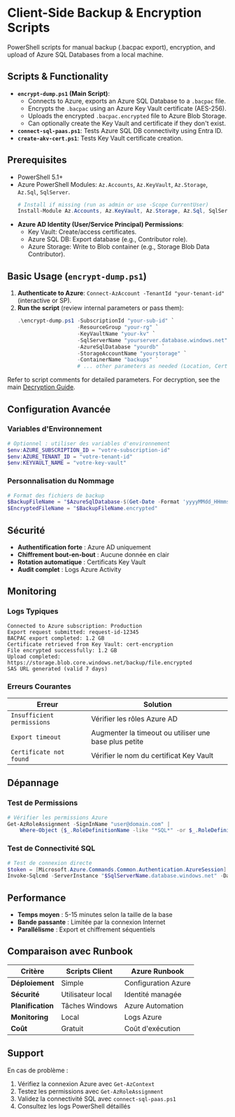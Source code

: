 # Client-Side Backup & Encryption Scripts

PowerShell scripts for manual backup (.bacpac export), encryption, and upload of Azure SQL Databases from a local machine.

## Scripts & Functionality

- **`encrypt-dump.ps1` (Main Script)**:
    - Connects to Azure, exports an Azure SQL Database to a `.bacpac` file.
    - Encrypts the `.bacpac` using an Azure Key Vault certificate (AES-256).
    - Uploads the encrypted `.bacpac.encrypted` file to Azure Blob Storage.
    - Can optionally create the Key Vault and certificate if they don't exist.
- **`connect-sql-paas.ps1`**: Tests Azure SQL DB connectivity using Entra ID.
- **`create-akv-cert.ps1`**: Tests Key Vault certificate creation.

## Prerequisites

- PowerShell 5.1+
- Azure PowerShell Modules: `Az.Accounts`, `Az.KeyVault`, `Az.Storage`, `Az.Sql`, `SqlServer`.
  ```powershell
  # Install if missing (run as admin or use -Scope CurrentUser)
  Install-Module Az.Accounts, Az.KeyVault, Az.Storage, Az.Sql, SqlServer -Force
  ```
- **Azure AD Identity (User/Service Principal) Permissions**:
    - Key Vault: Create/access certificates.
    - Azure SQL DB: Export database (e.g., Contributor role).
    - Azure Storage: Write to Blob container (e.g., Storage Blob Data Contributor).

## Basic Usage (`encrypt-dump.ps1`)

1.  **Authenticate to Azure**: `Connect-AzAccount -TenantId "your-tenant-id"` (interactive or SP).
2.  **Run the script** (review internal parameters or pass them):
    ```powershell
    .\encrypt-dump.ps1 -SubscriptionId "your-sub-id" `
                       -ResourceGroup "your-rg" `
                       -KeyVaultName "your-kv" `
                       -SqlServerName "yourserver.database.windows.net" `
                       -AzureSqlDatabase "yourdb" `
                       -StorageAccountName "yourstorage" `
                       -ContainerName "backups" `
                       # ... other parameters as needed (Location, CertificateName, etc.)
    ```

Refer to script comments for detailed parameters. For decryption, see the main [Decryption Guide](../../../Decryption/README.md).

## Configuration Avancée

### Variables d'Environnement
```powershell
# Optionnel : utiliser des variables d'environnement
$env:AZURE_SUBSCRIPTION_ID = "votre-subscription-id"
$env:AZURE_TENANT_ID = "votre-tenant-id"
$env:KEYVAULT_NAME = "votre-key-vault"
```

### Personnalisation du Nommage
```powershell
# Format des fichiers de backup
$BackupFileName = "$AzureSqlDatabase-$(Get-Date -Format 'yyyyMMdd_HHmmss')"
$EncryptedFileName = "$BackupFileName.encrypted"
```

## Sécurité

- **Authentification forte** : Azure AD uniquement
- **Chiffrement bout-en-bout** : Aucune donnée en clair
- **Rotation automatique** : Certificats Key Vault
- **Audit complet** : Logs Azure Activity

## Monitoring

### Logs Typiques
```
Connected to Azure subscription: Production
Export request submitted: request-id-12345
BACPAC export completed: 1.2 GB
Certificate retrieved from Key Vault: cert-encryption
File encrypted successfully: 1.2 GB
Upload completed: https://storage.blob.core.windows.net/backup/file.encrypted
SAS URL generated (valid 7 days)
```

### Erreurs Courantes
| Erreur | Solution |
|--------|----------|
| `Insufficient permissions` | Vérifier les rôles Azure AD |
| `Export timeout` | Augmenter la timeout ou utiliser une base plus petite |
| `Certificate not found` | Vérifier le nom du certificat Key Vault |

## Dépannage

### Test de Permissions
```powershell
# Vérifier les permissions Azure
Get-AzRoleAssignment -SignInName "user@domain.com" | 
    Where-Object {$_.RoleDefinitionName -like "*SQL*" -or $_.RoleDefinitionName -like "*Storage*"}
```

### Test de Connectivité SQL
```powershell
# Test de connexion directe
$token = [Microsoft.Azure.Commands.Common.Authentication.AzureSession]::Instance.AuthenticationFactory.Authenticate($account, $environment, $tenantId, $null, "Never", $null, "https://database.windows.net/").AccessToken
Invoke-Sqlcmd -ServerInstance "$SqlServerName.database.windows.net" -Database $AzureSqlDatabase -AccessToken $token -Query "SELECT @@VERSION"
```

## Performance

- **Temps moyen** : 5-15 minutes selon la taille de la base
- **Bande passante** : Limitée par la connexion Internet
- **Parallélisme** : Export et chiffrement séquentiels

## Comparaison avec Runbook

| Critère | Scripts Client | Azure Runbook |
|---------|---------------|---------------|
| **Déploiement** | Simple | Configuration Azure |
| **Sécurité** | Utilisateur local | Identité managée |
| **Planification** | Tâches Windows | Azure Automation |
| **Monitoring** | Local | Logs Azure |
| **Coût** | Gratuit | Coût d'exécution |

## Support

En cas de problème :
1. Vérifiez la connexion Azure avec `Get-AzContext`
2. Testez les permissions avec `Get-AzRoleAssignment`
3. Validez la connectivité SQL avec `connect-sql-paas.ps1`
4. Consultez les logs PowerShell détaillés 